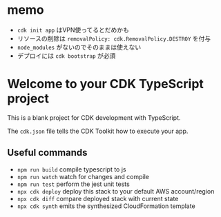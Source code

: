 # memo
 - `cdk init app` はVPN使ってるとだめかも
 - リソースの削除は `removalPolicy: cdk.RemovalPolicy.DESTROY` を付与
 - `node_modules` がないのでそのままは使えない
 - デプロイには `cdk bootstrap` が必須

# Welcome to your CDK TypeScript project

This is a blank project for CDK development with TypeScript.

The `cdk.json` file tells the CDK Toolkit how to execute your app.

## Useful commands

* `npm run build`   compile typescript to js
* `npm run watch`   watch for changes and compile
* `npm run test`    perform the jest unit tests
* `npx cdk deploy`  deploy this stack to your default AWS account/region
* `npx cdk diff`    compare deployed stack with current state
* `npx cdk synth`   emits the synthesized CloudFormation template
